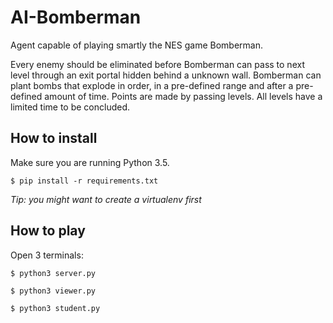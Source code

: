 # AI-Bomberman
  Agent capable of playing smartly the NES game Bomberman.
  
  Every enemy should be eliminated before Bomberman can pass to next level through an exit portal hidden behind a unknown wall.
  Bomberman can plant bombs that explode in order, in a pre-defined range and after a pre-defined amount of time.
  Points are made by passing levels. All levels have a limited time to be concluded.


## How to install
Make sure you are running Python 3.5.

`$ pip install -r requirements.txt`

*Tip: you might want to create a virtualenv first*

## How to play
Open 3 terminals:

`$ python3 server.py`

`$ python3 viewer.py`

`$ python3 student.py`
